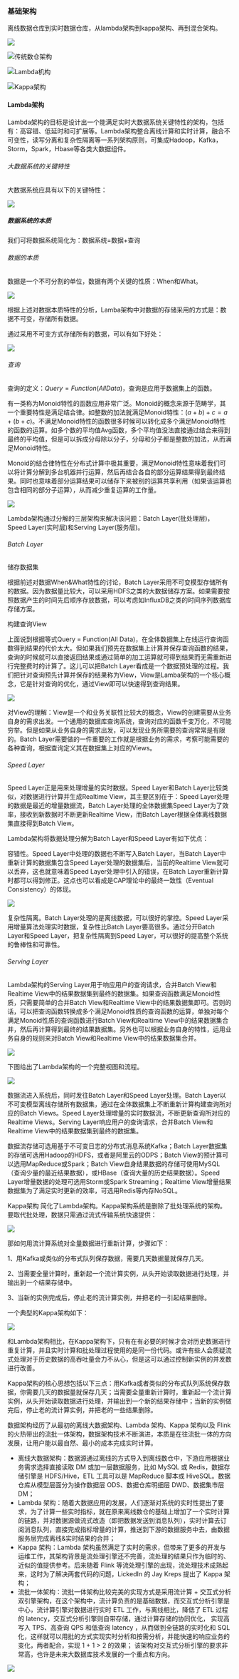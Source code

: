 ### 基础架构

离线数据仓库到实时数据仓库，从lambda架构到kappa架构、再到混合架构。

![](D:/MarkDown/picture/2/217.png)

![传统数仓架构](D:/MarkDown/picture/2/259.png)

![Lambda机构](D:/MarkDown/picture/2/260.png)

![Kappa架构](D:/MarkDown/picture/2/261.png)

#### Lambda架构

Lambda架构的目标是设计出一个能满足实时大数据系统关键特性的架构，包括有：高容错、低延时和可扩展等。Lambda架构整合离线计算和实时计算，融合不可变性，读写分离和复杂性隔离等一系列架构原则，可集成Hadoop，Kafka，Storm，Spark，Hbase等各类大数据组件。

###### 大数据系统的关键特性

大数据系统应具有以下的关键特性：

![](D:/MarkDown/picture/2/186.png)

##### 数据系统的本质

我们可将数据系统简化为：数据系统=数据+查询

###### 数据的本质

数据是一个不可分割的单位，数据有两个关键的性质：When和What。

![](D:/MarkDown/picture/2/187.png)

根据上述对数据本质特性的分析，Lamba架构中对数据的存储采用的方式是：数据不可变，存储所有数据。

通过采用不可变方式存储所有的数据，可以有如下好处：

![](D:/MarkDown/picture/2/188.png)

###### 查询

查询的定义：$Query=Function(All Data)$，查询是应用于数据集上的函数。

有一类称为Monoid特性的函数应用非常广泛。Monoid的概念来源于范畴学，其一个重要特性是满足结合律。如整数的加法就满足Monoid特性：$(a+b)+c = a+(b+c)$。不满足Monoid特性的函数很多时候可以转化成多个满足Monoid特性的函数的运算。如多个数的平均值Avg函数，多个平均值没法直接通过结合来得到最终的平均值，但是可以拆成分母除以分子，分母和分子都是整数的加法，从而满足Monoid特性。

Monoid的结合律特性在分布式计算中极其重要，满足Monoid特性意味着我们可以将计算分解到多台机器并行运算，然后再结合各自的部分运算结果得到最终结果。同时也意味着部分运算结果可以储存下来被别的运算共享利用（如果该运算也包含相同的部分子运算），从而减少重复运算的工作量。

![](D:/MarkDown/picture/2/185.png)

Lambda架构通过分解的三层架构来解决该问题：Batch Layer(批处理层)，Speed Layer(实时层)和Serving Layer(服务层)。

###### Batch Layer

储存数据集

根据前述对数据When&What特性的讨论，Batch Layer采用不可变模型存储所有的数据。因为数据量比较大，可以采用HDFS之类的大数据储存方案。如果需要按照数据产生的时间先后顺序存放数据，可以考虑如InfluxDB之类的时间序列数据库存储方案。

构建查询View

上面说到根据等式Query = Function(All Data)，在全体数据集上在线运行查询函数得到结果的代价太大。但如果我们预先在数据集上计算并保存查询函数的结果，查询的时候就可以直接返回结果或通过简单的加工运算就可得到结果而无需重新进行完整费时的计算了。这儿可以把Batch Layer看成是一个数据预处理的过程。我们把针对查询预先计算并保存的结果称为View，View是Lamba架构的一个核心概念，它是针对查询的优化，通过View即可以快速得到查询结果。

![](D:/MarkDown/picture/2/189.png)

对View的理解：View是一个和业务关联性比较大的概念，View的创建需要从业务自身的需求出发。一个通用的数据库查询系统，查询对应的函数千变万化，不可能穷举。但是如果从业务自身的需求出发，可以发现业务所需要的查询常常是有限的。Batch Layer需要做的一件重要的工作就是根据业务的需求，考察可能需要的各种查询，根据查询定义其在数据集上对应的Views。

###### Speed Layer

Speed Layer正是用来处理增量的实时数据。Speed Layer和Batch Layer比较类似，对数据进行计算并生成Realtime View，其主要区别在于：Speed Layer处理的数据是最近的增量数据流，Batch Layer处理的全体数据集Speed Layer为了效率，接收到新数据时不断更新Realtime View，而Batch Layer根据全体离线数据集直接得到Batch View。

Lambda架构将数据处理分解为Batch Layer和Speed Layer有如下优点：

容错性。Speed Layer中处理的数据也不断写入Batch Layer，当Batch Layer中重新计算的数据集包含Speed Layer处理的数据集后，当前的Realtime View就可以丢弃，这也就意味着Speed Layer处理中引入的错误，在Batch Layer重新计算时都可以得到修正。这点也可以看成是CAP理论中的最终一致性（Eventual Consistency）的体现。

![](D:/MarkDown/picture/2/190.png)

复杂性隔离。Batch Layer处理的是离线数据，可以很好的掌控。Speed Layer采用增量算法处理实时数据，复杂性比Batch Layer要高很多。通过分开Batch Layer和Speed Layer，把复杂性隔离到Speed Layer，可以很好的提高整个系统的鲁棒性和可靠性。

###### Serving Layer

Lambda架构的Serving Layer用于响应用户的查询请求，合并Batch View和Realtime View中的结果数据集到最终的数据集。如果查询函数满足Monoid性质，只需要简单的合并Batch View和Realtime View中的结果数据集即可。否则的话，可以把查询函数转换成多个满足Monoid性质的查询函数的运算，单独对每个满足Monoid性质的查询函数进行Batch View和Realtime View中的结果数据集合并，然后再计算得到最终的结果数据集。另外也可以根据业务自身的特性，运用业务自身的规则来对Batch View和Realtime View中的结果数据集合并。

![](D:/MarkDown/picture/2/191.png)

下图给出了Lambda架构的一个完整视图和流程。

![](D:/MarkDown/picture/2/192.png)

数据流进入系统后，同时发往Batch Layer和Speed Layer处理。Batch Layer以不可变模型离线存储所有数据集，通过在全体数据集上不断重新计算构建查询所对应的Batch Views。Speed Layer处理增量的实时数据流，不断更新查询所对应的Realtime Views。Serving Layer响应用户的查询请求，合并Batch View和Realtime View中的结果数据集到最终的数据集。

数据流存储可选用基于不可变日志的分布式消息系统Kafka；Batch Layer数据集的存储可选用Hadoop的HDFS，或者是阿里云的ODPS；Batch View的预计算可以选用MapReduce或Spark；Batch View自身结果数据的存储可使用MySQL（查询少量的最近结果数据），或HBase（查询大量的历史结果数据）。Speed Layer增量数据的处理可选用Storm或Spark Streaming；Realtime View增量结果数据集为了满足实时更新的效率，可选用Redis等内存NoSQL。

Kappa架构  简化了Lambda架构。Kappa架构系统是删除了批处理系统的架构。要取代批处理，数据只需通过流式传输系统快速提供：

![](D:/MarkDown/picture/2/229.png)

那如何用流计算系统对全量数据进行重新计算，步骤如下：

1、用Kafka或类似的分布式队列保存数据，需要几天数据量就保存几天。

2、当需要全量计算时，重新起一个流计算实例，从头开始读取数据进行处理，并输出到一个结果存储中。

3、当新的实例完成后，停止老的流计算实例，并把老的一引起结果删除。

一个典型的Kappa架构如下：

![](D:/MarkDown/picture/2/231.png)

和Lambda架构相比，在Kappa架构下，只有在有必要的时候才会对历史数据进行重复计算，并且实时计算和批处理过程使用的是同一份代码。或许有些人会质疑流式处理对于历史数据的高吞吐量会力不从心，但是这可以通过控制新实例的并发数进行改善。

  Kappa架构的核心思想包括以下三点：用Kafka或者类似的分布式队列系统保存数据，你需要几天的数据量就保存几天；当需要全量重新计算时，重新起一个流计算实例，从头开始读取数据进行处理，并输出到一个新的结果存储中；当新的实例做完后，停止老的流计算实例，并把老的一些结果删除。

数据架构经历了从最初的离线大数据架构、Lambda 架构、Kappa 架构以及 Flink 的火热带出的流批一体架构，数据架构技术不断演进，本质是在往流批一体的方向发展，让用户能以最自然、最小的成本完成实时计算。

- 离线大数据架构：数据源通过离线的方式导入到离线数仓中，下游应用根据业务需求选择直接读取 DM 或加一层数据服务，比如 MySQL 或 Redis，数据存储引擎是 HDFS/Hive，ETL 工具可以是 MapReduce 脚本或 HiveSQL。数据仓库从模型层面分为操作数据层 ODS、数据仓库明细层 DWD、数据集市层 DM；
- Lambda 架构：随着大数据应用的发展，人们逐渐对系统的实时性提出了要求，为了计算一些实时指标，就在原来离线数仓的基础上增加了一个实时计算的链路，并对数据源做流式改造（即把数据发送到消息队列），实时计算去订阅消息队列，直接完成指标增量的计算，推送到下游的数据服务中去，由数据服务层完成离线&实时结果的合并；
- Kappa 架构：Lambda 架构虽然满足了实时的需求，但带来了更多的开发与运维工作，其架构背景是流处理引擎还不完善，流处理的结果只作为临时的、近似的值提供参考。后来随着 Flink 等流处理引擎的出现，流处理技术成熟起来，这时为了解决两套代码的问题，LickedIn 的 Jay Kreps 提出了 Kappa 架构；
- 流批一体架构：流批一体架构比较完美的实现方式是采用流计算 + 交互式分析双引擎架构，在这个架构中，流计算负责的是基础数据，而交互式分析引擎是中心，流计算引擎对数据进行实时 ETL 工作，与离线相比，降低了 ETL 过程的 latency，交互式分析引擎则自带存储，通过计算存储的协同优化， 实现高写入 TPS、高查询 QPS 和低查询 latency ，从而做到全链路的实时化和 SQL 化，这样就可以用批的方式实现实时分析和按需分析，并能快速的响应业务的变化，两者配合，实现 1 + 1 > 2 的效果； 该架构对交互式分析引擎的要求非常高，也许是未来大数据库技术发展的一个重点和方向。

![](D:/MarkDown/picture/2/239.png)